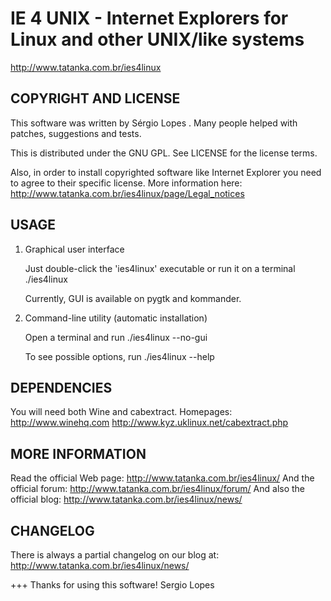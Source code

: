 IE 4 UNIX - Internet Explorers for Linux and other UNIX/like systems
==========
http://www.tatanka.com.br/ies4linux

COPYRIGHT AND LICENSE
----------------------

This software was written by Sérgio Lopes <slopes at gmail>.
Many people helped with patches, suggestions and tests.

This is distributed under the GNU GPL. See LICENSE for the license terms.

Also, in order to install copyrighted software like Internet Explorer
you need to agree to their specific license. More information here:
http://www.tatanka.com.br/ies4linux/page/Legal_notices

USAGE
------

1. Graphical user interface

   Just double-click the 'ies4linux' executable or run it on a terminal
   ./ies4linux

   Currently, GUI is available on pygtk and kommander.

2. Command-line utility (automatic installation)

   Open a terminal and run
   ./ies4linux --no-gui

   To see possible options, run
   ./ies4linux --help

DEPENDENCIES
------------

You will need both Wine and cabextract. Homepages:
   http://www.winehq.com
   http://www.kyz.uklinux.net/cabextract.php


MORE INFORMATION
----------------

Read the official Web page: http://www.tatanka.com.br/ies4linux/
And the official forum: http://www.tatanka.com.br/ies4linux/forum/
And also the official blog: http://www.tatanka.com.br/ies4linux/news/

CHANGELOG
---------

There is always a partial changelog on our blog at:
http://www.tatanka.com.br/ies4linux/news/

+++
Thanks for using this software!
Sergio Lopes
